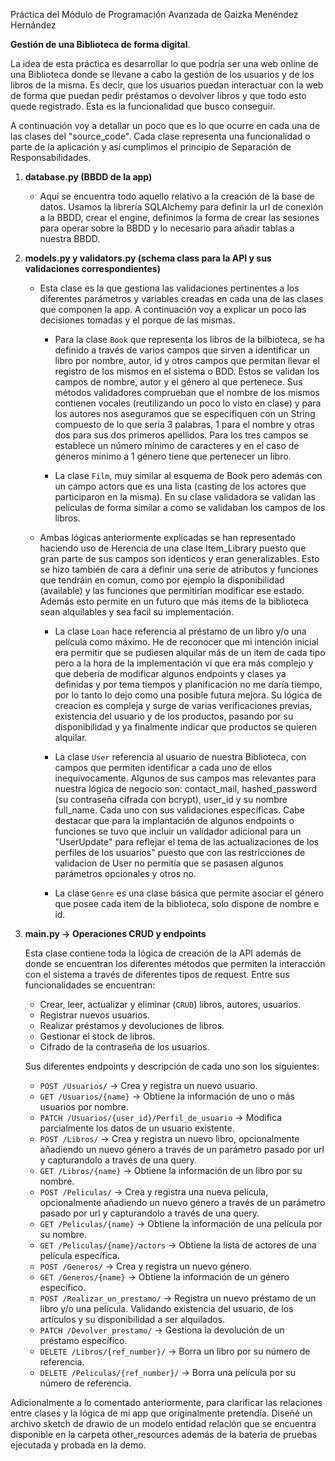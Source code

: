 Práctica del Módulo de Programación Avanzada de Gaizka Menéndez Hernández

**Gestión de una Biblioteca de forma digital**.

La idea de esta práctica es desarrollar lo que podría ser una web online de una Biblioteca donde se llevane a cabo la gestión de los usuarios y de los libros de la misma. Es decir, que los usuarios puedan interactuar con la web de forma que puedan pedir préstamos o devolver libros y que todo esto quede registrado. Esta es la funcionalidad que busco conseguir.

A continuación voy a detallar un poco que es lo que ocurre en cada una de las clases del "source_code". Cada clase representa una funcionalidad o parte de la aplicación y así cumplimos el principio de Separación de Responsabilidades.



1. **database.py (BBDD de la app)**
    * Aquí se encuentra todo aquello relativo a la creación de la base de datos. Usamos la librería SQLAlchemy para definir la url de conexión a la BBDD, crear el engine, definimos la forma de crear las sesiones para operar sobre la BBDD y lo necesario para añadir tablas a nuestra BBDD.


2. **models.py y validators.py (schema class para la API y sus validaciones correspondientes)**

    * Esta clase es la que gestiona las validaciones pertinentes a los diferentes parámetros y variables creadas en cada una de las clases que componen la app. A continuación voy a explicar un poco las decisiones tomadas y el porque de las mismas.

        * Para la clase `Book` que representa los libros de la bilbioteca, se ha definido a través de varios campos que sirven a identificar un libro por nombre, autor, id y otros campos que permitan llevar el registro de los mismos en el sistema o BDD. Estos se validan los campos de nombre, autor y el género al que pertenece. Sus métodos validadores comprueban que el nombre de los mismos contienen vocales (reutilizando un poco lo visto en clase) y para los autores nos aseguramos que se especifiquen con un String compuesto de lo que sería 3 palabras, 1 para el nombre y otras dos para sus dos primeros apellidos. Para los tres campos se establece un número mínimo de caracteres y en el caso de géneros mínimo a 1 género tiene que pertenecer un libro.

        * La clase `Film`, muy similar al esquema de Book pero además con un campo actors que es una lista (casting de los actores que participaron en la misma). En su clase validadora se validan las películas de forma similar a como se validaban los campos de los libros.

     * Ambas lógicas anteriormente explicadas se han representado haciendo uso de Herencia de una clase Item_Library puesto que gran parte de sus campos son identicos y eran generalizables. Esto se hizo también de cara a definir una serie de atributos y funciones que tendráin en comun, como por ejemplo la disponibilidad (available) y las funciones que permitirían modificar ese estado. Además esto permite en un futuro que más items de la biblioteca sean alquilables y sea facil su implementación.

        * La clase `Loan` hace referencia al préstamo de un libro y/o una película como máximo. He de reconocer que mi intención inicial era permitir que se pudiesen alquilar más de un item de cada tipo pero a la hora de la implementación vi que era más complejo y que debería de modificar algunos endpoints y clases ya definidas y por tema tiempos y planificación no me daría tiempo, por lo tanto lo dejo como una posible futura mejora. Su lógica de creacion es compleja y surge de varias verificaciones previas, existencia del usuario y de los productos, pasando por su disponibilidad y ya finalmente indicar que productos se quieren alquilar.

        * La clase `User` referencia al usuario de nuestra Biblioteca, con campos que permiten identificar a cada uno de ellos inequivocamente. Algunos de sus campos mas relevantes para nuestra lógica de negocio son: contact_mail, hashed_password (su contraseña cifrada con bcrypt), user_id y su nombre full_name. Cada uno con sus validaciones específicas. Cabe destacar que para la implantación de algunos endpoints o funciones se tuvo que incluir un validador adicional para un "UserUpdate" para reflejar el tema de las actualizaciones de los perfiles de los usuarios" puesto que con las restricciones de validacion de User no permitía que se pasasen algunos parámetros opcionales y otros no.

        * La clase `Genre` es una clase básica que permite asociar el género que posee cada item de la biblioteca, solo dispone de nombre e id.
    


3. **main.py -> Operaciones CRUD y endpoints**
    
    Esta clase contiene toda la lógica de creación de la API además de donde se encuentran los diferentes métodos que permiten la interacción con el sistema a través de diferentes tipos de request. Entre sus funcionalidades se encuentran:

    * Crear, leer, actualizar y eliminar (`CRUD`) libros, autores, usuarios.
    * Registrar nuevos usuarios.
    * Realizar préstamos y devoluciones de libros.
    * Gestionar el stock de libros.
    * Cifrado de la contraseña de los usuarios.

    Sus diferentes endpoints y descripción de cada uno son los siguientes:

    * `POST /Usuarios/` -> Crea y registra un nuevo usuario.
    * `GET /Usuarios/{name}` -> Obtiene la información de uno o más usuarios por nombre.
    * `PATCH /Usuarios/{user_id}/Perfil_de_usuario` -> Modifica parcialmente los datos de un usuario existente.
    * `POST /Libros/` -> Crea y registra un nuevo libro, opcionalmente añadiendo un nuevo género a través de un parámetro pasado por url y capturandolo a través de una query.
    * `GET /Libros/{name}` -> Obtiene la información de un libro por su nombre.
    * `POST /Peliculas/` -> Crea y registra una nueva película, opcionalmente añadiendo un nuevo género a través de un parámetro pasado por url y capturandolo a través de una query.
    * `GET /Peliculas/{name}` -> Obtiene la información de una película por su nombre.
    * `GET /Peliculas/{name}/actors` -> Obtiene la lista de actores de una película específica.
    * `POST /Generos/` -> Crea y registra un nuevo género.
    * `GET /Generos/{name}` -> Obtiene la información de un género específico.
    * `POST /Realizar_un_prestamo/` -> Registra un nuevo préstamo de un libro y/o una película. Validando existencia del usuario, de los artículos y su disponibilidad a ser alquilados. 
    * `PATCH /Devolver_prestamo/` -> Gestiona la devolución de un préstamo específico.
    * `DELETE /Libros/{ref_number}/` -> Borra un libro por su número de referencia.
    * `DELETE /Peliculas/{ref_number}/` -> Borra una película por su número de referencia.


Adicionalmente a lo comentado anteriormente, para clarificar las relaciones entre clases y la lógica de mi app que originalmente pretendía. Diseñé un archivo sketch de drawio de un modelo entidad relación que se encuentra disponible en la carpeta other_resources además de la batería de pruebas ejecutada y probada en la demo.
